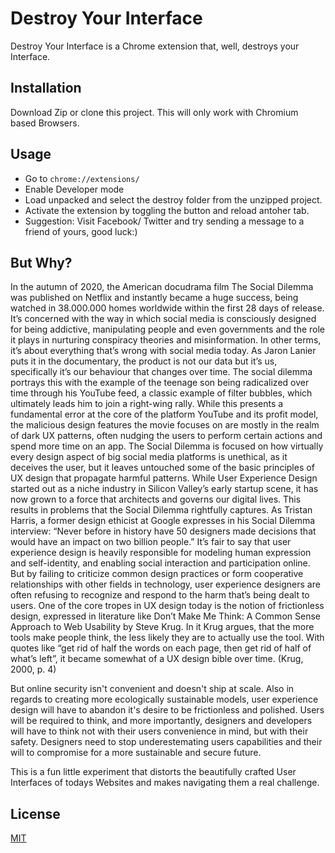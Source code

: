 # Destroy Your Interface

Destroy Your Interface is a Chrome extension that, well, destroys your Interface.

## Installation

Download Zip or clone this project.
This will only work with Chromium based Browsers.

## Usage

- Go to `chrome://extensions/`
- Enable Developer mode
- Load unpacked and select the destroy folder from the unzipped project.
- Activate the extension by toggling the button and reload antoher tab.
- Suggestion: Visit Facebook/ Twitter and try sending a message to a friend of yours, good luck:)

## But Why?

In the autumn of 2020, the American docudrama film The Social
Dilemma was published on Netflix and instantly became a huge
success, being watched in 38.000.000 homes worldwide within the
first 28 days of release. It’s concerned with the way
in which social media is consciously designed for being addictive,
manipulating people and even governments and the role it plays in
nurturing conspiracy theories and misinformation. In other
terms, it’s about everything that’s wrong with social media today.
As Jaron Lanier puts it in the documentary, the product is
not our data but it’s us, specifically it’s our behaviour that changes
over time. The social dilemma portrays
this with the example of the teenage son being radicalized over time
through his YouTube feed, a classic example of filter bubbles, which
ultimately leads him to join a right-wing rally. While this presents
a fundamental error at the core of the platform YouTube and its
profit model, the malicious design features the movie focuses on are mostly in the realm of dark UX patterns, often nudging the users to
perform certain actions and spend more time on an app. The Social
Dilemma is focused on how virtually every design aspect of big social
media platforms is unethical, as it deceives the user, but it leaves
untouched some of the basic principles of UX design that propagate
harmful patterns.
While User Experience Design started out as a niche industry in
Silicon Valley’s early startup scene, it has now grown to a force that
architects and governs our digital lives. This results in problems that
the Social Dilemma rightfully captures. As Tristan Harris, a former
design ethicist at Google expresses in his Social Dilemma interview: “Never before in history have 50 designers made decisions that would have an impact on two billion people.” It’s fair to say that user experience design is heavily responsible for modeling human expression and self-identity, and enabling social interaction and participation online.
But by failing to criticize common design practices or form cooperative relationships with other fields in technology, user experience designers are often refusing to recognize and respond to the harm that’s being dealt to users. One of the core tropes in UX design today is the notion of frictionless design, expressed in literature like Don’t Make Me Think: A Common Sense Approach to Web Usability by Steve Krug. In it Krug argues, that the more tools make people think, the less likely they are to actually use the tool. With quotes like “get rid of half the words on each page, then get rid of half of what’s left”, it became somewhat of a UX design bible over time. (Krug, 2000, p. 4)

But online security isn't convenient and doesn't ship at scale. Also in regards to creating more ecologically sustainable models, user experience design will have to abandon it's desire to be frictionless and polished. Users will be required to think, and more importantly, designers and developers will have to think not with their users convenience in mind, but with their safety. Designers need to stop underestemating users capabilities and their will to compromise for a more sustainable and secure future.

This is a fun little experiment that distorts the beautifully crafted User Interfaces of todays Websites and makes navigating them a real challenge.

## License

[MIT](https://choosealicense.com/licenses/mit/)
